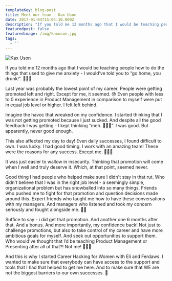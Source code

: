 ```yaml
---
templateKey: blog-post
title: Meet our team - Kax Uson
date: 2017-01-04T15:04:10.000Z
description: "If you told me 12 months ago that I would be teaching people how to do the things that used to give me anxiety - I would’ve told you to “go home, you drunk!”. \U0001F926\U0001F3FB‍♀️"
featuredpost: false
featuredimage: /img/kaxuson.jpg
tags:
  - ''
---
```

![Kax Uson](/img/kaxuson.jpg "Kax Uson")

If you told me 12 months ago that I would be teaching people how to do the things that used to give me anxiety - I would’ve told you to “go home, you drunk!”. 🤦🏻‍♀️

Last year was probably the lowest point of my career. People were getting promoted left and right. Except for me, it seemed. 😞 Even people with less to 0 experience in Product Management in comparison to myself were put in equal job level or higher. I felt left behind.

Imagine the havoc that wreaked on my confidence. I started thinking that I was not getting promoted because I just sucked. And despite all the good feedback I was getting - I kept thinking “meh. 🤷🏻‍♀️”. I was good. But apparently, never good enough.

This also affected my day to day! Even daily successes, I found difficult to own. I was lucky. I had good timing. I work with an amazing team! These were the reasons for any success. Except me. 🙅🏻‍♀️

It was just easier to wallow in insecurity. Thinking that promotion will come when I well and truly deserve it. Which, at that point, seemed never.

Good thing I had people who helped make sure I didn't stay in that rut. Who didn't believe that I was in the right job level - a seemingly simple, organizational problem but has snowballed into so many things. Friends who pushed me to fight for that promotion and question decisions made around this. Expert friends who taught me how to have these conversations with my managers. And managers who listened and took my concern seriously and fought alongside me. 👯‍♀️

Suffice to say - i did get that promotion. And another one 6 months after that. And a bonus. And more importantly, my confidence back! Not just to challenge promotions, but also to take control of my career and have more ambitious goals for myself. And seek out opportunities to support them. Who would've thought that I’d be teaching Product Management or Presenting after all of that?! Not me! 🙇🏻‍♀️

And this is why I started Career Hacking for Women with Eli and Ferdaws. I wanted to make sure that everybody can have access to the support and tools that I had that helped to get me here. And to make sure that WE are not the biggest barriers to our own successes. 💙
